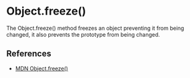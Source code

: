 # Object.freeze()

The Object.freeze() method freezes an object preventing it from being changed, it also prevents the prototype from being changed.

## References

- [MDN Object.freeze()](https://developer.mozilla.org/en-US/docs/Web/JavaScript/Reference/Global_Objects/Object/freeze)
